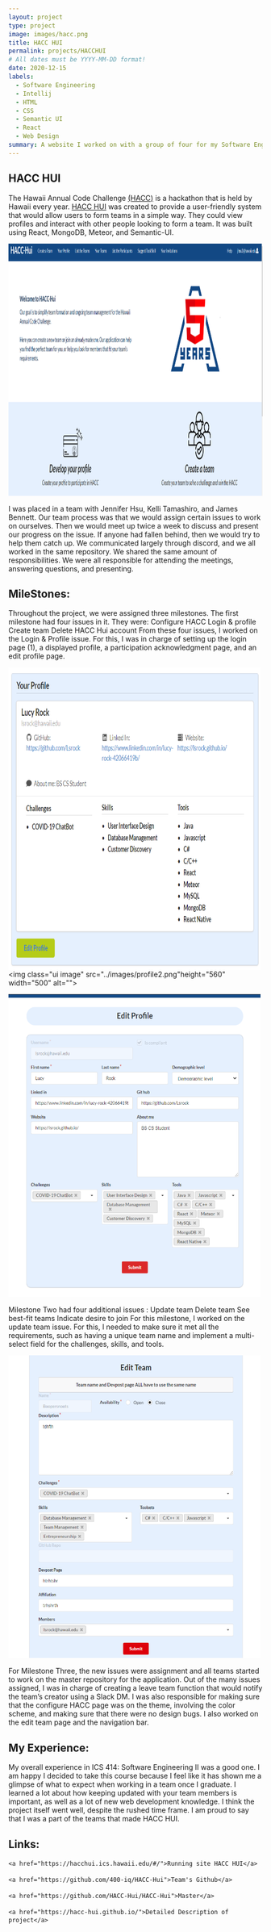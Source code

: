 ```yaml
---
layout: project
type: project
image: images/hacc.png
title: HACC HUI
permalink: projects/HACCHUI
# All dates must be YYYY-MM-DD format!
date: 2020-12-15
labels:
  - Software Engineering
  - Intellij
  - HTML
  - CSS
  - Semantic UI
  - React
  - Web Design
summary: A website I worked on with a group of four for my Software Engineering II class.
---
```



## HACC HUI

The Hawaii Annual Code Challenge <a href="https://hacc.hawaii.gov/">(HACC)</a> is a hackathon that is held by Hawaii every year.  <a href="https://hacc-hui.github.io/">HACC HUI</a> was created to provide a user-friendly system that would allow users to form teams in a simple way.  They could view profiles and interact with other people looking to form a team. It was built using React, MongoDB, Meteor, and Semantic-UI.

<img class="ui image" src="../images/hacc-landing.png" height="500" width="700" alt="">

I was placed in a team with Jennifer Hsu, Kelli Tamashiro, and James Bennett. Our team process was that we would assign certain issues to work on ourselves. Then we would meet up twice a week to discuss and present our progress on the issue. If anyone had fallen behind, then we would try to help them catch up. We communicated largely through discord, and we all worked in the same repository. We shared the same amount of responsibilities. We were all responsible for attending the meetings, answering questions, and presenting. 

## MileStones: 
Throughout the project, we were assigned three milestones. The first milestone had four issues in it. They were:
	Configure HACC
	Login & profile
	Create team
	Delete HACC Hui account
	From these four issues, I worked on the Login & Profile issue. For this, I was in charge of setting up the login page (1), a displayed profile, a participation acknowledgment page, and an edit profile page. 

<img class="ui image" align="left" src="../images/profile1.png" height="600" width="500"  alt=""> <img class="ui image" src="../images/profile2.png"height="560" width="500"  alt="">

<img class="ui image" src="../images/editprofile.png" height="600" width="500" alt=""> 

Milestone Two had four  additional issues :
	Update team
	Delete team
	See best-fit teams
	Indicate desire to join
	For this milestone, I worked on the update team issue. For this, I needed to make sure it met all the requirements, such as having a unique team name and implement a multi-select field for the challenges, skills, and tools. 

<img class="ui image" src="../images/editteam.png" height="600" width="500">

For Milestone Three, the new issues were assignment and all teams started to work on the master repository for the application. Out of the many issues assigned, I was in charge of creating a leave team function that would notify the team’s creator using a Slack DM. I was also responsible for making sure that the configure HACC page was on the theme, involving the color scheme, and making sure that there were no design bugs. I also worked on the edit team page and the navigation bar. 

## My Experience:
My overall experience in ICS 414: Software Engineering II was a good one. I am happy I decided to take this course because I feel like it has shown me a glimpse of what to expect when working in a team once I graduate. I learned a lot about how keeping updated with your team members is important, as well as a lot of new web development knowledge. I think the project itself went well, despite the rushed time frame. I am proud to say that I was a part of the teams that made HACC HUI. 

## Links:
	<a href="https://hacchui.ics.hawaii.edu/#/">Running site HACC HUI</a>
	
	<a href="https://github.com/400-iq/HACC-Hui">Team's Github</a>
	
	<a href="https://github.com/HACC-Hui/HACC-Hui">Master</a>
	
	<a href="https://hacc-hui.github.io/">Detailed Description of project</a>
